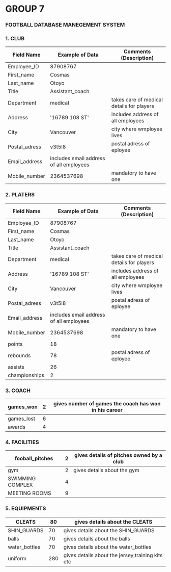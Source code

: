 # GROUP 7

###  FOOTBALL DATABASE MANEGEMENT SYSTEM

### 1. CLUB 
|Field Name|Example of Data|Comments (Description)|
|--|--|--|
|Employee_ID|87908767||
|First_name|Cosmas ||
|Last_name|Otoyo||
|Title|Assistant_coach||
|Department|medical|takes care of medical details for players|
|Address|'16789 108 ST'|includes address of all employees|
|City|Vancouver|city where wmployee lives |
|Postal_adress |v3t5l8|postal adress of eployee|
|Email_address|includes email address of all employees|
|Mobile_number| 2364537698| mandatory to have one |


### 2. PLATERS 
|Field Name|Example of Data|Comments (Description)|
|--|--|--|
|Employee_ID|87908767||
|First_name|Cosmas ||
|Last_name|Otoyo||
|Title|Assistant_coach||
|Department|medical|takes care of medical details for players|
|Address|'16789 108 ST'|includes address of all employees|
|City|Vancouver|city where wmployee lives |
|Postal_adress |v3t5l8|postal adress of eployee|
|Email_address|includes email address of all employees|
|Mobile_number| 2364537698| mandatory to have one |
|points| 18 | |
|rebounds|78|postal adress of eployee|
|assists|26|
|championships|2| |



### 3. COACH
|games_won|2|gives number of games the coach has won in his career|
|--|--|--|
|games_lost|6| |
|awards|4| |



### 4. FACILITIES 
|fooball_pitches|2|gives details  of pitches owned by a club |
|--|--|--|
|gym|2| gives details about the gym |
|SWIMMING  COMPLEX|4| |
|MEETING ROOMS|9| 


### 5. EQUIPMENTS

|CLEATS|80| gives details about the CLEATS |
|--|--|--|
|SHIN_GUARDS|70| gives details about the SHIN_GUARDS  |
|balls|70| gives details about the balls   |
|water_bottles|70| gives details about the water_bottles |
|uniform|280| gives details about the jersey,training kits etc |
